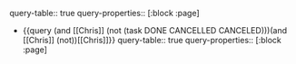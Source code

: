 query-table:: true
query-properties:: [:block :page]

- {{query (and [[Chris]] (not (task DONE CANCELLED CANCELED)))(and [[Chris]] (not))[[Chris]]}}
  query-table:: true
  query-properties:: [:block :page]
